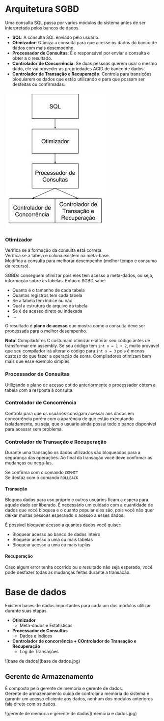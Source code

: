 # Arquitetura SGBD

Uma consulta SQL passa por vários módulos do sistema antes de ser interpretada pelos bancos de dados.  

* **SQL**: A consulta SQL enviado pelo usuário.  
* **Otimizador**: Otimiza a consulta para que acesse os dados do banco de dados com mais desempenho.  
* **Processador de Consultas**: É o responsável por enviar a consulta e obter a o resultado.  
* **Controlador de Concorrência**: Se duas pessoas querem usar o mesmo dado, ele vai proveder as propriedades ACID de banco de dados.   
* **Controlador de Transação e Recuperação**: Controla para transições bloquiarem os dados que estão utilizando e para que possam ser desfeitas ou confirmadas.  

![arquitetura](arquitetura.jpg)  

### Otimizador
Verifica se a formação da consulta está correta.  
Verifica se a tabela e coluna existem na meta-base.  
Modifica a consulta para melhorar desempenho (melhor tempo e consumo de recurso).  

SGBDs conseguem otimizar pois eles tem acesso a meta-dados, ou seja, informação sobre as tabelas. Então o SGBD sabe:  
* Quanto é o tamanho de cada tabela  
* Quantos registros tem cada tabela  
* Se a tabela tem indice ou não  
* Qual a estrutura do arquivo da tabela
* Se é de acesso direto ou indexada  
* ...  

O resultado é **plano de acesso** que mostra como a consulta deve ser processada para o melhor desempenho.  

**Nota**: Compiladores C costumam otimizar e alterar seu código antes de transformar em assembly. Se seu código tem `int x = 1 + 2`, muito provável que seu compilador irá alterar o código para `int x = 3` pois é menos custoso do que fazer a operação de soma. Compiladores otimizam bem mais que esse exemplo simples.  

### Processador de Consultas  
Utilizando o plano de acesso obtido anteriormente o processador obtem a tabela com a resposta à consulta.

### Controlador de Concorrência
Controla para que os usuários consigam acessar aos dados em concorrência porém com a aparência de que estão executando isoladamente, ou seja, que o usuário ainda possui todo o banco disponível para acessar sem problema.  

### Controlador de Transação e Recuperação
Durante uma transação os dados utilizados são bloqueados para a segurança das operações. Ao final da transação você deve confirmar as mudanças ou nega-las.  

Se confirma com o comando `COMMIT`  
Se desfaz com o comando `ROLLBACK`  

#### Transação
Bloquea dados para uso próprio e outros usuários ficam a espera para aquele dado ser liberado. É necessário um cuidado com a quantidade de dados que você bloquea e o quanto popular eles são, pois você não quer deixar muitas pessoas esperando o acesso a esses dados.  

É possível bloquear acesso a quantos dados você quiser:  
* Bloquear acesso ao banco de dados inteiro  
* Bloquear acesso a uma ou mais tabelas  
* Bloquear acesso a uma ou mais tuplas    

#### Recuperação
Caso algum error tenha ocorrido ou o resultado não seja esperado, você pode desfazer todas as mudanças feitas durante a transação.  

# Base de dados
Existem bases de dados importantes para cada um dos módulos utilizar durante suas etapas.  

* **Otimizador**
  * Meta-dados e Estatísticas
* **Processador de Consultas**
  * Dados e índices
* **Controlador de concorrência + COntrolador de Transação e Recuperação**
  * Log de Transações  

![base de dados](base de dados.jpg)

## Gerente de Armazenamento
É composto pelo gerente de memória e gerente de dados.  
Gerente de armazenamento cuida de controlar a memória do sistema e garantir um acesso eficiente aos dados, nenhum dos modulos anteriores fala direto com os dados.  

![gerente de memoria e gerente de dados](memoria e dados.jpg)  
